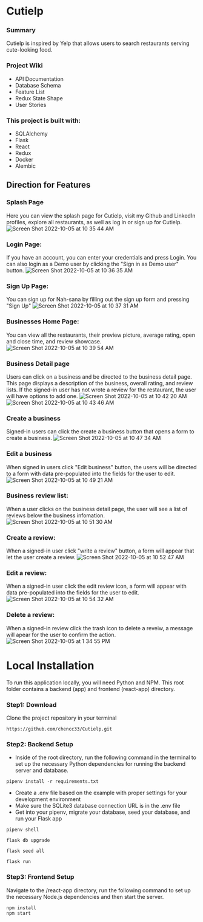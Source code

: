 # Cutielp
### Summary
Cutielp is inspired by Yelp that allows users to search restaurants serving cute-looking food.

### Project Wiki
* API Documentation
* Database Schema
* Feature List
* Redux State Shape
* User Stories

### This project is built with:
* SQLAlchemy
* Flask
* React
* Redux
* Docker
* Alembic

## Direction for Features
### Splash Page
Here you can view the splash page for Cutielp, visit my Github and LinkedIn profiles, explore all restaurants, as well as log in or sign up for Cutielp.
![Screen Shot 2022-10-05 at 10 35 44 AM](https://user-images.githubusercontent.com/47489094/194125076-5233d507-9812-428a-80e0-8b23548ca4e6.png)

### Login Page:
If you have an account, you can enter your credentials and press Login. You can also login as a Demo user by clicking the "Sign in as Demo user" button.
![Screen Shot 2022-10-05 at 10 36 35 AM](https://user-images.githubusercontent.com/47489094/194125201-30da8390-4555-463a-937a-f6e90db92953.png)

### Sign Up Page:
You can sign up for Nah-sana by filling out the sign up form and pressing "Sign Up"
![Screen Shot 2022-10-05 at 10 37 31 AM](https://user-images.githubusercontent.com/47489094/194125371-c8966581-f91a-4d0b-8c60-ea13478a1f6f.png)

### Businesses Home Page:
You can view all the restaurants, their preview picture, average rating, open and close time, and review showcase.
![Screen Shot 2022-10-05 at 10 39 54 AM](https://user-images.githubusercontent.com/47489094/194125790-8efaa826-8432-45a7-a112-e3b22fbe19ee.png)

### Business Detail page
Users can click on a business and be directed to the business detail page. This page displays a description of the business, overall rating, and review lists. If the signed-in user has not wrote a review for the restaurant, the user will have options to add one. 
![Screen Shot 2022-10-05 at 10 42 20 AM](https://user-images.githubusercontent.com/47489094/194126216-f4ae57d5-5f48-48a2-ba9f-e2c1c0ebd752.png)
![Screen Shot 2022-10-05 at 10 43 46 AM](https://user-images.githubusercontent.com/47489094/194126482-109aea01-7911-4766-83d6-7ab9c25bfed7.png)

### Create a business
Signed-in users can click the create a business button that opens a form to create a business.
![Screen Shot 2022-10-05 at 10 47 34 AM](https://user-images.githubusercontent.com/47489094/194127090-467c518e-3ede-4455-a4af-fb3c90478fd2.png)

### Edit a business
When signed in users click "Edit business" button, the users will be directed to a form with data pre-populated into the fields for the user to edit.
![Screen Shot 2022-10-05 at 10 49 21 AM](https://user-images.githubusercontent.com/47489094/194127540-e153375c-c58f-4b9f-93dc-271b72952e4b.png)

### Business review list:
When a user clicks on the business detail page, the user will see a list of reviews below the business infomation.
![Screen Shot 2022-10-05 at 10 51 30 AM](https://user-images.githubusercontent.com/47489094/194127977-53cd6b65-bcd7-480b-99bb-f6eb7dccda68.png)

### Create a review:
When a signed-in user click "write a review" button, a form will appear that let the user create a review.
![Screen Shot 2022-10-05 at 10 52 47 AM](https://user-images.githubusercontent.com/47489094/194128181-e3a7dc74-c7d5-4877-a8b9-624904ee01a9.png)

### Edit a review:
When a signed-in user click the edit review icon, a form will appear with data pre-populated into the fields for the user to edit.
![Screen Shot 2022-10-05 at 10 54 32 AM](https://user-images.githubusercontent.com/47489094/194128522-4f0e5d3c-e234-42a0-bbd2-fa4c9fcd4ff1.png)

### Delete a review:
When a signed-in review click the trash icon to delete a reveiw, a message will apear for the user to confirm the action.
![Screen Shot 2022-10-05 at 1 34 55 PM](https://user-images.githubusercontent.com/47489094/194158228-f84d3544-778e-4a03-a74f-0de620ae73c3.png)

# Local Installation
To run this application locally, you will need Python and NPM. This root folder contains a backend (app) and frontend (react-app) directory.

### Step1: Download
Clone the project repository in your terminal
```
https://github.com/chencc33/Cutielp.git
```
### Step2: Backend Setup
* Inside of the root directory, run the following command in the terminal to set up the necessary Python dependencies for running the backend server and database.
```
pipenv install -r requirements.txt
```
* Create a .env file based on the example with proper settings for your development environment
* Make sure the SQLite3 database connection URL is in the .env file
* Get into your pipenv, migrate your database, seed your database, and run your Flask app
```
pipenv shell
```
```
flask db upgrade
```
```
flask seed all
```
```
flask run
```
### Step3: Frontend Setup
Navigate to the /react-app directory, run the following command to set up the necessary Node.js dependencies and then start the server.
```
npm install
npm start
```
